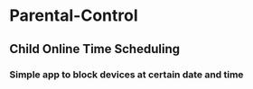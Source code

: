 # Parental-Control

## Child Online Time Scheduling
### Simple app to block devices at certain date and time
